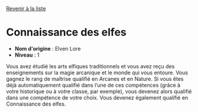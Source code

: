 [Revenir à la liste](list.md)

# Connaissance des elfes

 * **Nom d'origine** : Elven Lore
 * **Niveau** : 1


<p>Vous avez étudié les arts elfiques traditionnels et vous avez reçu des enseignements sur la magie arcanique et le monde qui vous entoure. Vous gagnez le rang de maîtrise qualifié en Arcanes et en Nature. Si vous êtes déjà automatiquement qualifié dans l’une de ces compétences (grâce à votre historique ou à votre classe, par exemple), vous devenez alors qualifié dans une compétence de votre choix. Vous devenez également qualifié en Connaissance des elfes.</p>